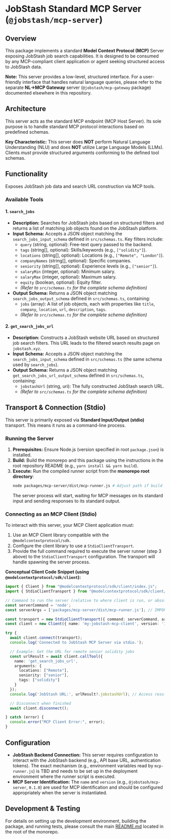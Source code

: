# JobStash Standard MCP Server (`@jobstash/mcp-server`)

## Overview

This package implements a standard **Model Context Protocol (MCP)** Server exposing JobStash job search capabilities. It is designed to be consumed by any MCP-compliant client application or agent seeking structured access to JobStash data.

**Note:** This server provides a low-level, structured interface. For a user-friendly interface that handles natural language queries, please refer to the separate **NL->MCP Gateway** server (`@jobstash/mcp-gateway` package) documented elsewhere in this repository.

## Architecture

This server acts as the standard MCP endpoint (MCP Host Server). Its sole purpose is to handle standard MCP protocol interactions based on predefined schemas.

**Key Characteristic:** This server does **NOT** perform Natural Language Understanding (NLU) and does **NOT** utilize Large Language Models (LLMs). Clients *must* provide structured arguments conforming to the defined tool schemas.

## Functionality

Exposes JobStash job data and search URL construction via MCP tools.

### Available Tools

#### 1. `search_jobs`

*   **Description:** Searches for JobStash jobs based on structured filters and returns a list of matching job objects found on the JobStash platform.
*   **Input Schema:** Accepts a JSON object matching the `search_jobs_input_schema` defined in `src/schemas.ts`. Key filters include:
    *   `query` (string, optional): Free-text query passed to the backend.
    *   `tags` (string[], optional): Skills/keywords (e.g., `["solidity"]`).
    *   `locations` (string[], optional): Locations (e.g., `["Remote", "London"]`).
    *   `companyNames` (string[], optional): Specific companies.
    *   `seniority` (string[], optional): Experience levels (e.g., `["senior"]`).
    *   `salaryMin` (integer, optional): Minimum salary.
    *   `salaryMax` (integer, optional): Maximum salary.
    *   `equity` (boolean, optional): Equity filter.
    *   *(Refer to `src/schemas.ts` for the complete schema definition)*
*   **Output Schema:** Returns a JSON object matching `search_jobs_output_schema` defined in `src/schemas.ts`, containing:
    *   `jobs` (array): A list of job objects, each with properties like `title`, `company`, `location`, `url`, `description`, `tags`.
    *   *(Refer to `src/schemas.ts` for the complete schema definition)*

#### 2. `get_search_jobs_url`

*   **Description:** Constructs a JobStash website URL based on structured job search filters. This URL leads to the filtered search results page on `jobstash.xyz`.
*   **Input Schema:** Accepts a JSON object matching the `search_jobs_input_schema` defined in `src/schemas.ts` (the same schema used by `search_jobs`).
*   **Output Schema:** Returns a JSON object matching `get_search_jobs_url_output_schema` defined in `src/schemas.ts`, containing:
    *   `jobstashUrl` (string, uri): The fully constructed JobStash search URL.
    *   *(Refer to `src/schemas.ts` for the complete schema definition)*

## Transport & Connection (Stdio)

This server is primarily exposed via **Standard Input/Output (stdio)** transport. This means it runs as a command-line process.

### Running the Server

1.  **Prerequisites:** Ensure Node.js (version specified in root `package.json`) is installed.
2.  **Build:** Build the monorepo and this package using the instructions in the root repository README (e.g., `yarn install && yarn build`).
3.  **Execute:** Run the compiled runner script from the **monorepo root directory**:
    ```bash
    node packages/mcp-server/dist/mcp-runner.js # Adjust path if build output differs
    ```
    The server process will start, waiting for MCP messages on its standard input and sending responses to its standard output.

### Connecting as an MCP Client (Stdio)

To interact with this server, your MCP Client application must:
1.  Use an MCP Client library compatible with the `@modelcontextprotocol/sdk`.
2.  Configure the client library to use a `StdioClientTransport`.
3.  Provide the full command required to execute the server runner (step 3 above) to the `StdioClientTransport` configuration. The transport will handle spawning the server process.

**Conceptual Client Code Snippet (using `@modelcontextprotocol/sdk/client`):**

```typescript
import { Client } from "@modelcontextprotocol/sdk/client/index.js";
import { StdioClientTransport } from "@modelcontextprotocol/sdk/client/stdio.js";

// Command to run the server (relative to where client is run, or absolute path)
const serverCommand = 'node';
const serverArgs = ['packages/mcp-server/dist/mcp-runner.js']; // IMPORTANT: Adjust this path!

const transport = new StdioClientTransport({ command: serverCommand, args: serverArgs });
const client = new Client({ name: 'my-jobstash-mcp-client', version: '1.0' });

try {
  await client.connect(transport);
  console.log('Connected to JobStash MCP Server via stdio.');

  // Example: Get the URL for remote senior solidity jobs
  const urlResult = await client.callTool({
    name: 'get_search_jobs_url',
    arguments: {
      locations: ["Remote"],
      seniority: ["senior"],
      tags: ["solidity"]
    }
  });
  console.log('JobStash URL:', urlResult?.jobstashUrl); // Access result based on output schema

  // Disconnect when finished
  await client.disconnect();

} catch (error) {
  console.error("MCP Client Error:", error);
}
```

## Configuration

*   **JobStash Backend Connection:** This server requires configuration to interact with the JobStash backend (e.g., API base URL, authentication tokens). The exact mechanism (e.g., environment variables read by `mcp-runner.js`) is TBD and needs to be set up in the deployment environment where the runner script is executed.
*   **MCP Server Identification:** The `name` and `version` (e.g., `@jobstash/mcp-server`, `0.1.0`) are used for MCP identification and should be configured appropriately when the server is instantiated.

## Development & Testing

For details on setting up the development environment, building the package, and running tests, please consult the main [README.md](../../README.md) located in the root of the monorepo. 